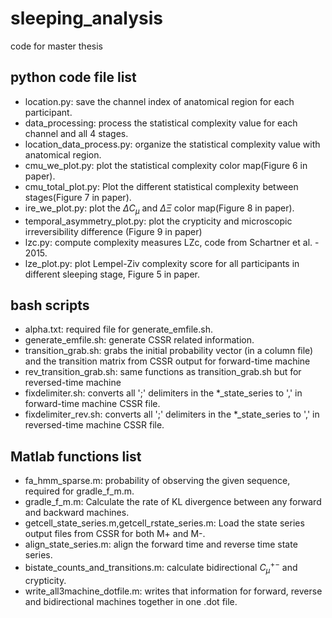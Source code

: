 # sleeping_analysis

code for master thesis

## python code file list

- location.py: save the channel index of anatomical region for each participant.
- data_processing: process the statistical complexity value for each channel and all 4 stages.
- location_data_process.py: organize the statistical complexity value with anatomical region.
- cmu_we_plot.py: plot the statistical complexity color map(Figure 6 in paper).
- cmu_total_plot.py: Plot the different statistical complexity between stages(Figure 7 in paper).
- ire_we_plot.py: plot the $\Delta C_\mu$ and $\Delta \Xi$ color map(Figure 8 in paper).  
- temporal_asymmetry_plot.py: plot the crypticity and microscopic irreversibility difference (Figure 9 in paper)
- lzc.py: compute complexity measures LZc, code from Schartner et al. - 2015.
- lze_plot.py: plot Lempel-Ziv complexity score for all participants in different sleeping stage, Figure 5 in paper.
  
## bash scripts

- alpha.txt: required file for generate_emfile.sh.
- generate_emfile.sh: generate CSSR related information.
- transition_grab.sh: grabs the initial probability vector (in a column file) and the transition matrix from CSSR output for forward-time machine
- rev_transition_grab.sh: same functions as transition_grab.sh but for reversed-time machine
- fixdelimiter.sh: converts all ';' delimiters in the *_state_series to ',' in forward-time machine CSSR file.
- fixdelimiter_rev.sh: converts all ';' delimiters in the *_state_series to ',' in reversed-time machine CSSR file.

## Matlab functions list

- fa_hmm_sparse.m: probability of observing the given sequence, required for gradle_f_m.m.
- gradle_f_m.m: Calculate the rate of KL divergence between any forward and backward machines.
- getcell_state_series.m,getcell_rstate_series.m: Load the state series output files from CSSR for both M+ and M-.
- align_state_series.m: align the forward time and reverse time state series.
- bistate_counts_and_transitions.m: calculate bidirectional $C_\mu^{+-}$ and crypticity.
- write_all3machine_dotfile.m: writes that information for forward, reverse and bidirectional machines together in one .dot file.